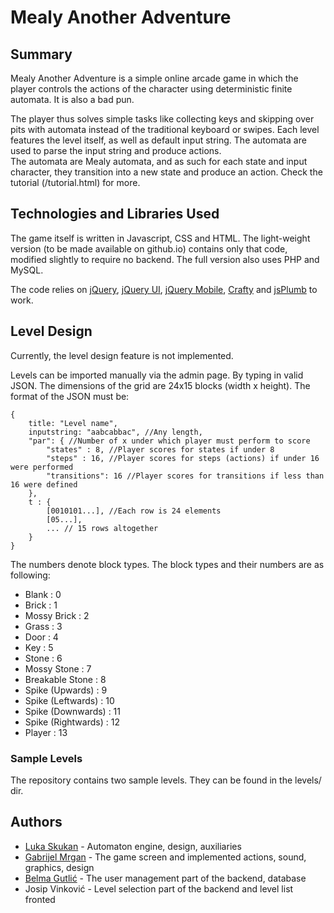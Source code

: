 # Mealy Another Adventure 

## Summary

Mealy Another Adventure is a simple online arcade game in which the player controls the actions of the character using deterministic finite automata. It is also a bad pun. 


The player thus solves simple tasks like collecting keys and skipping over pits with automata instead of the traditional keyboard or swipes.
Each level features the level itself, as well as default input string. The automata are used to parse the input string and produce actions.  
The automata are Mealy automata, and as such for each state and input character, they transition into a new state and produce an action.
Check the tutorial (/tutorial.html) for more.

## Technologies and Libraries Used

The game itself is written in Javascript, CSS and HTML. The light-weight version (to be made available on github.io) contains only that code, modified
slightly to require no backend. The full version also uses PHP and MySQL.

The code relies on [jQuery](http://jquery.com), [jQuery UI](http://jquery.com), [jQuery Mobile](http://jquery.com), [Crafty](http://craftyjs.com) and [jsPlumb](http://jsplumbtoolkit.com) to work.

## Level Design

Currently, the level design feature is not implemented.

Levels can be imported manually via the admin page. By typing in valid JSON. The dimensions of the grid are 24x15 blocks (width x height).
The format of the JSON must be:

	{
		title: "Level name",
		inputstring: "aabcabbac", //Any length,
		"par": { //Number of x under which player must perform to score
       		"states" : 8, //Player scores for states if under 8
        	"steps" : 16, //Player scores for steps (actions) if under 16 were performed
        	"transitions": 16 //Player scores for transitions if less than 16 were defined
        },
		t : {
			[0010101...], //Each row is 24 elements
			[05...],
			... // 15 rows altogether
		}
	}


The numbers denote block types. The block types and their numbers are as following:   

*	Blank : 0
*	Brick : 1 
*	Mossy Brick : 2
*	Grass : 3
*	Door : 4
*	Key : 5
*	Stone : 6
*	Mossy Stone : 7
*	Breakable Stone : 8
*	Spike (Upwards) : 9
*	Spike (Leftwards) : 10
*	Spike (Downwards) : 11
*	Spike (Rightwards) : 12
*	Player : 13

### Sample Levels

The repository contains two sample levels. They can be found in the levels/ dir.

## Authors

*	[Luka Skukan](https://github.com/Tweety-FER) - Automaton engine, design, auxiliaries
*	[Gabrijel Mrgan](https://github.com/ekvadior) - The game screen and implemented actions, sound, graphics, design
*	[Belma Gutlić](https://github.com/morrigan) - The user management part of the backend, database
*	Josip Vinković - Level selection part of the backend and level list fronted
